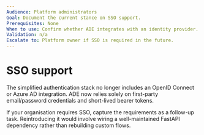 ```yaml
---
Audience: Platform administrators
Goal: Document the current stance on SSO support.
Prerequisites: None
When to use: Confirm whether ADE integrates with an identity provider.
Validation: n/a
Escalate to: Platform owner if SSO is required in the future.
---
```


# SSO support

The simplified authentication stack no longer includes an OpenID Connect or Azure AD integration. ADE now relies solely on
first-party email/password credentials and short-lived bearer tokens.

If your organisation requires SSO, capture the requirements as a follow-up task. Reintroducing it would involve wiring a
well-maintained FastAPI dependency rather than rebuilding custom flows.
